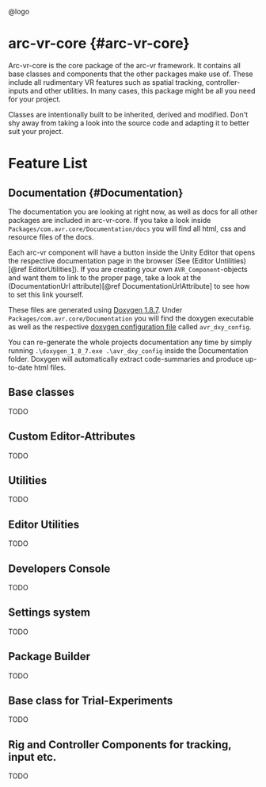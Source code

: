 @logo

# arc-vr-core {#arc-vr-core}

Arc-vr-core is the core package of the arc-vr framework. It contains all base classes and components that the other packages make use of. These include all rudimentary VR features such as spatial tracking, controller-inputs and other utilities. In many cases, this package might be all you need for your project.

Classes are intentionally built to be inherited, derived and modified. Don't shy away from taking a look into the source code and adapting it to better suit your project.

# Feature List

## Documentation {#Documentation}

The documentation you are looking at right now, as well as docs for all other packages are included in arc-vr-core.
If you take a look inside `Packages/com.avr.core/Documentation/docs` you will find all html, css and resource files of the docs.

Each arc-vr component will have a button inside the Unity Editor that opens the respective documentation page in the browser (See (Editor Untilities)[@ref EditorUtilities]). If you are creating your own `AVR_Component`-objects and want them to link to the proper page, take a look at the (DocumentationUrl attribute)[@ref DocumentationUrlAttribute] to see how to set this link yourself.

These files are generated using [Doxygen 1.8.7](https://www.doxygen.nl/index.html). Under `Packages/com.avr.core/Documentation` you will find the doxygen executable as well as the respective [doxygen configuration file](https://www.doxygen.nl/manual/config.html) called `avr_dxy_config`.

You can re-generate the whole projects documentation any time by simply running `.\doxygen_1_8_7.exe .\avr_dxy_config` inside the Documentation folder. Doxygen will automatically extract code-summaries and produce up-to-date html files.

## Base classes

TODO

## Custom Editor-Attributes

TODO

## Utilities

TODO

## Editor Utilities

TODO

## Developers Console

TODO

## Settings system

TODO

## Package Builder

TODO

## Base class for Trial-Experiments

TODO

## Rig and Controller Components for tracking, input etc.

TODO
